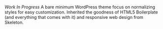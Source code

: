 *Work In Progress*
A bare minimum WordPress theme focus on normalizing styles for easy customization.
Inherited the goodness of HTML5 Boilerplate (and everything that comes with it) and responsive web design from Skeleton.